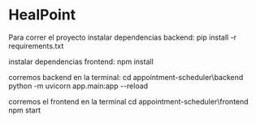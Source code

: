 # HealPoint

Para correr el proyecto
instalar dependencias backend:
pip install -r requirements.txt

instalar dependencias frontend:
npm install

corremos backend en la terminal:
cd appointment-scheduler\backend
python -m uvicorn app.main:app --reload

corremos el frontend en la terminal
cd appointment-scheduler\frontend
npm start
